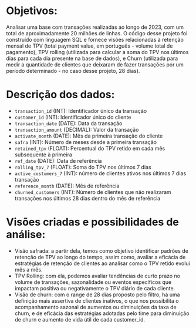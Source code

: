 # Objetivos:

Analisar uma base com transações realizadas ao longo de 2023, com um total de aproximadamente 20 milhões de linhas. O código desse projeto foi construído com linguagem SQL e fornece visões relacionadas à retenção mensal de TPV (total payment value, em português - volume total de pagamento), TPV rolling (utilizada para calcular a soma do TPV nos últimos dias para cada dia presente na base de dados), e Churn (utilizada para medir a quantidade de clientes que deixaram de fazer transações por um período determinado - no caso desse projeto, 28 dias).

# Descrição dos dados:

- `transaction_id` (INT): Identificador único da transação
- `customer_id` (INT): Identificador único do cliente
- `transaction_date` (DATE): Data da transação
- `transaction_amount` (DECIMAL): Valor da transação
- `activate_month` (DATE): Mês da primeira transação do cliente
- `safra` (INT): Número de meses desde a primeira transação
- `retained_tpv` (FLOAT): Percentual do TPV retido em cada mês subsequente à primeira
- `ref_date` (DATE): Data de referência
- `rolling_tpv_7` (FLOAT): Soma do TPV nos últimos 7 dias
- `active_costumers_7` (INT): número de clientes ativos nos últimos 7 dias transação
- `reference_month` (DATE): Mês de referência
- `churned_customers` (INT): Número de clientes que não realizaram transações nos
últimos 28 dias dentro do mês de referência

# Visões criadas e possibilidades de análise:

- Visão safrada: a partir dela, temos como objetivo identificar padrões de retenção de TPV ao longo do tempo, assim como, avaliar a eficácia de estratégias de retenção de clientes ao analisar como o TPV retido evolui mês a mês.
- TPV Rolling: com ela, podemos avaliar tendências de curto prazo no volume de transações, sazonalidade ou eventos específicos que impactam positiva ou negativamente o TPV diário de cada cliente.
- Visão de churn: com o range de 28 dias proposto pelo filtro, há uma definição mais assertiva de clientes inativos, o que nos possibilita o acompanhamento sazonal de aumentos ou diminuições da taxa de churn, e de eficácia das estratégias adotadas pelo time para diminuição de churn e aumento de vida útil de cada customer_id.
